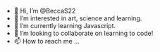 - 👋 Hi, I’m @BeccaS22
- 👀 I’m interested in art, science and learning.
- 🌱 I’m currently learning Javascript.
- 💞️ I’m looking to collaborate on learning to code!
- 📫 How to reach me ...

<!---
BeccaS22/BeccaS22 is a ✨ special ✨ repository because its `README.md` (this file) appears on your GitHub profile.
You can click the Preview link to take a look at your changes.
--->
